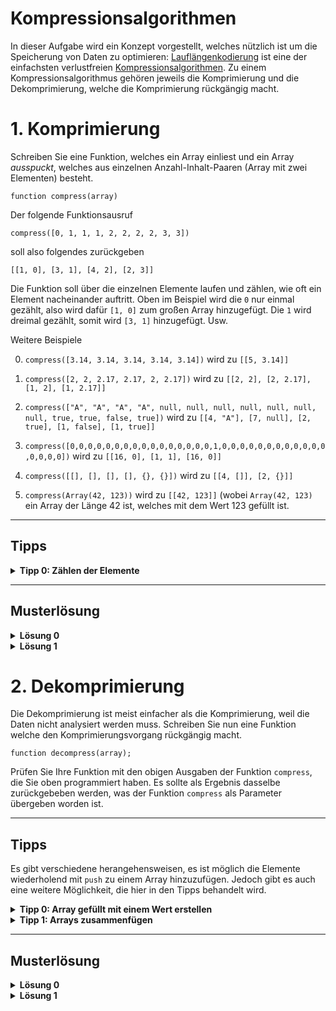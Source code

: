 # Kompressionsalgorithmen

In dieser Aufgabe wird ein Konzept vorgestellt, welches nützlich ist um die Speicherung von Daten zu optimieren:
[Lauflängenkodierung](https://de.wikipedia.org/wiki/Laufl%C3%A4ngenkodierung) ist eine der einfachsten verlustfreien [Kompressionsalgorithmen](https://de.wikipedia.org/wiki/Datenkompression).
Zu einem Kompressionsalgorithmus gehören jeweils die Komprimierung und die Dekomprimierung, welche die Komprimierung rückgängig macht.

# 1. Komprimierung

Schreiben Sie eine Funktion, welches ein Array einliest und ein Array *ausspuckt*, welches aus einzelnen Anzahl-Inhalt-Paaren (Array mit zwei Elementen) besteht.

	function compress(array)

Der folgende Funktionsausruf

	compress([0, 1, 1, 1, 2, 2, 2, 2, 3, 3])
  
soll also folgendes zurückgeben

	[[1, 0], [3, 1], [4, 2], [2, 3]]

Die Funktion soll über die einzelnen Elemente laufen und zählen, wie oft ein Element nacheinander auftritt. Oben im Beispiel wird die `0` nur einmal gezählt, also wird dafür `[1, 0]` zum großen Array hinzugefügt. Die `1` wird dreimal gezählt, somit wird `[3, 1]` hinzugefügt. Usw.


Weitere Beispiele

0. `compress([3.14, 3.14, 3.14, 3.14, 3.14])`
wird zu `[[5, 3.14]]`

1. `compress([2, 2, 2.17, 2.17, 2, 2.17])`
wird zu `[[2, 2], [2, 2.17], [1, 2], [1, 2.17]]`

2. `compress(["A", "A", "A", "A", null, null, null, null, null, null, null, true, true, false, true])`
wird zu `[[4, "A"], [7, null], [2, true], [1, false], [1, true]]`

3. `compress([0,0,0,0,0,0,0,0,0,0,0,0,0,0,0,0,1,0,0,0,0,0,0,0,0,0,0,0,0,0,0,0,0])`
wird zu `[[16, 0], [1, 1], [16, 0]]`

4. `compress([[], [], [], [], {}, {}])` wird zu `[[4, []], [2, {}]]`

5. `compress(Array(42, 123))` wird zu `[[42, 123]]` (wobei `Array(42, 123)` ein Array der Länge 42 ist, welches mit dem Wert 123 gefüllt ist.

---

## Tipps
<details><summary><b>Tipp 0: Zählen der Elemente</b></summary>
	
Überlegen Sie wie man hintereinander liegende gleiche Elemente zählt.

<details><summary><i>Hinweis</i></summary>
	
Optional: Schreiben Sie eine Funktion, die genau diese Aufgabe erfüllt.
Die Funktion übernimmt zwei Parameter: Das Array und die Position, ab der die wiederholenden Elemente gezählt werden sollen.

</details>
<details><summary><i>Lösung</i></summary>

Schreiben Sie das erste Element in eine Variable. Vergleichen Sie nun die folgenden Elemente im Array mit diesem, bis ein anderes Element auftritt oder das Ende des Arrays erreicht worden ist. Dabei zählen Sie mit. Diese Zahl nutzen Sie später im Anzahl-Inhalt-Paar.

</details>	
</details>

---

## Musterlösung
 
<details><summary><b>Lösung 0</b></summary>

	function adjacentCount(array, pos)
	{
		var first = array[pos];
		for var i in pos+1:array.size() do
			if array[i] != first then return i-pos;

		return array.size()-pos;
	}


	function compress(array)
	{
		var ret = [];

		var pos = 0;

		while pos != array.size() do
		{
			var count = adjacentCount(array, pos);
			ret.push([count, array[pos]]);
			pos += count;
		}

		return ret;
	}

</details>

<details><summary><b>Lösung 1</b></summary>

	function compress(array)
	{
		if array.size() == 0 then return [];
		
		var ret = [];
		var element = array[0];
		var count = 0;

		for var e in array do
		{
			if e == element then
			{
				count += 1;	
			}
			else
			{
				ret.push([count, element]);	

				element = e;
				count = 1;
			}
		}
		ret.push([count, element]);

		return ret;
	}

</details>


# 2. Dekomprimierung

Die Dekomprimierung ist meist einfacher als die Komprimierung, weil die Daten nicht analysiert werden muss. Schreiben Sie nun eine Funktion welche den Komprimierungsvorgang rückgängig macht.

	function decompress(array);

Prüfen Sie Ihre Funktion mit den obigen Ausgaben der Funktion `compress`, die Sie oben programmiert haben. Es sollte als Ergebnis dasselbe zurückgebeben werden, was der Funktion `compress` als Parameter übergeben worden ist.

---

## Tipps

Es gibt verschiedene herangehensweisen, es ist möglich die Elemente wiederholend mit `push` zu einem Array hinzuzufügen. Jedoch gibt es auch eine weitere Möglichkeit, die hier in den Tipps behandelt wird.

<details><summary><b>Tipp 0: Array gefüllt mit einem Wert erstellen</b></summary>
	
Der Konstruktor von `Array` übernimmt 2 Parameter, die Größe des Arrays und den Inhalt, mit dem das Array gefüllt werden soll.

`Array(3, 42)` entspricht `[42, 42, 42]`
	
</details>

<details><summary><b>Tipp 1: Arrays zusammenfügen</b></summary>
	
Die Funktion `Array.concat` übernimmt zwei Arrays und gibt ein neues Array zurück, bei dem die beiden Arrays zusammengefügt sind. Diese ähnelt dem Zusammenfügen von zwei Strings mit `+`.
	
</details>

---

## Musterlösung

<details><summary><b>Lösung 0</b></summary>

	function decompress(array)
	{
		var ret = [];
		for var e in array do
			ret = Array.concat(ret, Array(e[0], e[1]));

		return ret;
	}
  
</details>

<details><summary><b>Lösung 1</b></summary>

	function decompress(array)
	{
		var ret = [];
		for var e in array do
			for 0:e[0] do
				ret.push(e[1]);

		return ret;
	}
  
</details>

